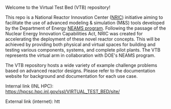 Welcome to the Virtual Test Bed (VTB) repository!

This repo is a National Reactor Innovation Center ([NRIC](https://nric.inl.gov/)) initiative aiming to facilitate the use of advanced modeling & simulation (M&S) tools developed by the Department of Energy [NEAMS program](https://inl.gov/neams/). Following the passage of the Nuclear Energy Innovation Capabilities Act, NRIC was created for accelerating the deployment of these novel reactor concepts. This will be achieved by providing both physical and virtual spaces for building and testing various components, systems, and complete pilot plants. The VTB represents the virtual arm in collaboration with DOE's NEAMS program.

The VTB repository hosts a wide variety of example challenge problems based on advanced reactor designs. Please refer to the documentation website for background and documentation for each use case. 

Internal link (INL HPC): https://hpcsc.hpc.inl.gov/ssl/VIRTUAL_TEST_BED/site/

External link (internet): htt 

